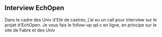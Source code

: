 ## Interview EchOpen



Dans le cadre des Univ d'Eté de castres, j'ai eu un call pour interview sur le
projet d'EchOpen. Je vous fais le follow-up qd c en ligne, en principe sur le
site de Fabre et des Univ



